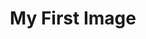 ---
layout: post
title: 'My First Image'
custom_type: 'single_image'
image_url: '/images/full-width-image.jpg'
---